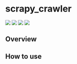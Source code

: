 # scrapy_crawler

<img src="https://img.shields.io/badge/Python-3.7-blue"></img>
<img src="https://img.shields.io/badge/Scrapy-2.5.0-blue"></img>
<img src="https://img.shields.io/badge/macOS-test pass-brightgreen"></img>
<img src="https://img.shields.io/badge/Ubuntu-test pass-brightgreen"></img>
  
## Overview

## How to use

